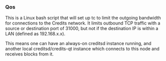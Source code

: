 ### Qos ###

This is a Linux bash script that will set up tc to limit the outgoing bandwidth for connections to the Credits network. It limits outbound TCP traffic with a source or destination port of 31000, but not if the destination IP is within a LAN (defined as 192.168.x.x).

This means one can have an always-on creditsd instance running, and another local creditsd/credits-qt instance which connects to this node and receives blocks from it.
